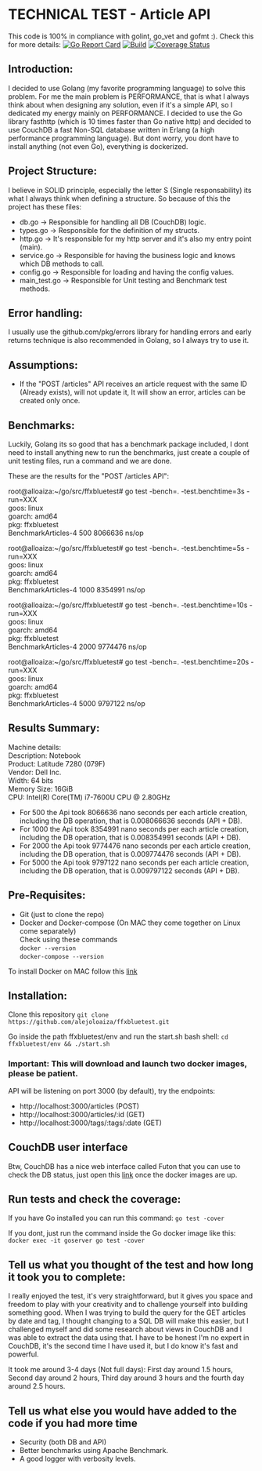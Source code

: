 
# TECHNICAL TEST - Article API

This code is 100% in compliance with golint, go_vet and gofmt :). Check this for more details: [![Go Report Card](https://goreportcard.com/badge/github.com/alejoloaiza/ffxbluetest)](https://goreportcard.com/report/github.com/alejoloaiza/ffxbluetest) [![Build](https://travis-ci.org/alejoloaiza/ffxbluetest.svg?branch=master)](https://travis-ci.org/alejoloaiza/ffxbluetest)
[![Coverage Status](https://coveralls.io/repos/github/alejoloaiza/ffxbluetest/badge.svg?branch=master)](https://coveralls.io/github/alejoloaiza/ffxbluetest?branch=master)
    

## Introduction:
I decided to use Golang (my favorite programming language) to solve this problem. For me the main problem is PERFORMANCE, that is what I always think about when designing any solution, even if it's a simple API, so I dedicated my energy mainly on PERFORMANCE. I decided to use the Go library fasthttp (which is 10 times faster than Go native http) and decided to use CouchDB a fast Non-SQL database written in Erlang (a high performance programming language).
But dont worry, you dont have to install anything (not even Go), everything is dockerized.



## Project Structure: 
I believe in SOLID principle, especially the letter S (Single responsability) its what I always think when defining a structure. So because of this the project has these files:
- db.go -> Responsible for handling all DB (CouchDB) logic.
- types.go -> Responsible for the definition of my structs.
- http.go -> It's responsible for my http server and it's also my entry point (main).
- service.go -> Responsible for having the business logic and knows which DB methods to call.
- config.go -> Responsible for loading and having the config values.
- main_test.go -> Responsible for Unit testing and Benchmark test methods.

## Error handling:
I usually use the github.com/pkg/errors library for handling errors and early returns technique is also recommended in Golang, so I always try to use it. 

## Assumptions:
- If the "POST /articles" API receives an article request with the same ID (Already exists), will not update it, It will show an error, articles can be created only once.
 

## Benchmarks:
Luckily, Golang its so good that has a benchmark package included, I dont need to install anything new to run the benchmarks, just create a couple of unit testing files, run a command and we are done.

These are the results for the "POST /articles API":

root@alloaiza:~/go/src/ffxbluetest# go test -bench=. -test.benchtime=3s -run=XXX        
goos: linux     
goarch: amd64       
pkg: ffxbluetest        
BenchmarkArticles-4   	     500	   8066636 ns/op        

root@alloaiza:~/go/src/ffxbluetest# go test -bench=. -test.benchtime=5s -run=XXX        
goos: linux     
goarch: amd64       
pkg: ffxbluetest        
BenchmarkArticles-4   	    1000	   8354991 ns/op        

root@alloaiza:~/go/src/ffxbluetest# go test -bench=. -test.benchtime=10s -run=XXX       
goos: linux     
goarch: amd64       
pkg: ffxbluetest        
BenchmarkArticles-4   	    2000	   9774476 ns/op        

root@alloaiza:~/go/src/ffxbluetest# go test -bench=. -test.benchtime=20s -run=XXX       
goos: linux     
goarch: amd64       
pkg: ffxbluetest        
BenchmarkArticles-4   	    5000	   9797122 ns/op        

## Results Summary: 
Machine details:                           
    Description: Notebook       
    Product: Latitude 7280 (079F)       
    Vendor: Dell Inc.       
    Width: 64 bits      
    Memory Size: 16GiB      
    CPU: Intel(R) Core(TM) i7-7600U CPU @ 2.80GHz       

- For 500 the Api took 8066636 nano seconds per each article creation, including the DB operation, that is 0.008066636 seconds (API + DB). 
- For 1000 the Api took 8354991 nano seconds per each article creation, including the DB operation, that is 0.008354991 seconds (API + DB). 
- For 2000 the Api took 9774476 nano seconds per each article creation, including the DB operation, that is 0.009774476 seconds (API + DB). 
- For 5000 the Api took 9797122 nano seconds per each article creation, including the DB operation, that is 0.009797122 seconds (API + DB).

## Pre-Requisites:
- Git (just to clone the repo)      
- Docker and Docker-compose (On MAC they come together on Linux come separately)             
Check using these commands      
`docker --version`      
`docker-compose --version`      

To install Docker on MAC follow this [link](https://docs.docker.com/docker-for-mac/install/)

## Installation:
Clone this repository
`git clone https://github.com/alejoloaiza/ffxbluetest.git`


Go inside the path ffxbluetest/env and run the start.sh bash shell: 
`cd ffxbluetest/env && ./start.sh`

### Important: This will download and launch two docker images, please be patient.

API will be listening on port 3000 (by default), try the endpoints:
- http://localhost:3000/articles (POST)
- http://localhost:3000/articles/:id (GET)
- http://localhost:3000/tags/:tags/:date (GET)

## CouchDB user interface

Btw, CouchDB has a nice web interface called Futon that you can use to check the DB status, just open this [link](http://localhost:5984/_utils/) once the docker images are up. 

## Run tests and check the coverage:

If you have Go installed you can run this command:
`go test -cover`

If you dont, just run the command inside the Go docker image like this:
`docker exec -it goserver go test -cover`

## Tell us what you thought of the test and how long it took you to complete:

I really enjoyed the test, it's very straightforward, but it gives you space and freedom to play with your creativity and to challenge yourself into building something good. When I was trying to build the query for the GET articles by date and tag, I thought changing to a SQL DB will make this easier, but I challenged myself and did some research about views in CouchDB and I was able to extract the data using that. I have to be honest I'm no expert in CouchDB, it's the second time I have used it, but I do know it's fast and powerful.           

It took me around 3-4 days (Not full days): First day around 1.5 hours, Second day around 2 hours, Third day around 3 hours and the fourth day around 2.5 hours.

##  Tell us what else you would have added to the code if you had more time

- Security (both DB and API)
- Better benchmarks using Apache Benchmark.
- A good logger with verbosity levels.